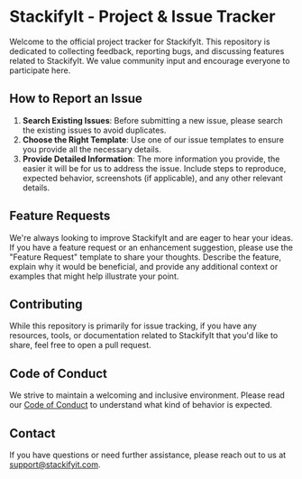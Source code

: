 # StackifyIt - Project & Issue Tracker

Welcome to the official project tracker for StackifyIt. This repository is dedicated to collecting feedback, reporting bugs, and discussing features related to StackifyIt. We value community input and encourage everyone to participate here.

## How to Report an Issue

1. **Search Existing Issues**: Before submitting a new issue, please search the existing issues to avoid duplicates.
2. **Choose the Right Template**: Use one of our issue templates to ensure you provide all the necessary details.
3. **Provide Detailed Information**: The more information you provide, the easier it will be for us to address the issue. Include steps to reproduce, expected behavior, screenshots (if applicable), and any other relevant details.

## Feature Requests

We're always looking to improve StackifyIt and are eager to hear your ideas. If you have a feature request or an enhancement suggestion, please use the "Feature Request" template to share your thoughts. Describe the feature, explain why it would be beneficial, and provide any additional context or examples that might help illustrate your point.

## Contributing

While this repository is primarily for issue tracking, if you have any resources, tools, or documentation related to StackifyIt that you'd like to share, feel free to open a pull request.

## Code of Conduct

We strive to maintain a welcoming and inclusive environment. Please read our [Code of Conduct](LINK_TO_CODE_OF_CONDUCT.md) to understand what kind of behavior is expected.

## Contact

If you have questions or need further assistance, please reach out to us at [support@stackifyit.com](mailto:support@stackifyit.com).

